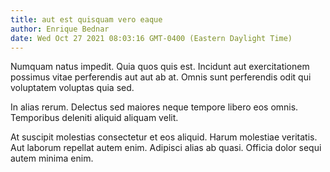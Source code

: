 ```yaml
---
title: aut est quisquam vero eaque
author: Enrique Bednar
date: Wed Oct 27 2021 08:03:16 GMT-0400 (Eastern Daylight Time)
---
```

Numquam natus impedit. Quia quos quis est. Incidunt aut exercitationem possimus vitae perferendis aut aut ab at. Omnis sunt perferendis odit qui voluptatem voluptas quia sed.

 In alias rerum. Delectus sed maiores neque tempore libero eos omnis. Temporibus deleniti aliquid aliquam velit.

 At suscipit molestias consectetur et eos aliquid. Harum molestiae veritatis. Aut laborum repellat autem enim. Adipisci alias ab quasi. Officia dolor sequi autem minima enim.